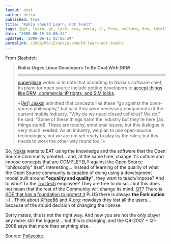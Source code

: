 ```yaml
---
layout: post
author: detro
published: true
title: "Nokia should Learn, not Teach"
tags: [gpl, learn, qt, lock, oss, nokia, it, free, culture, drm, intellectual, news-and-politics, english, teach, property, trolltech, sim]
date: "2008-06-15 03:06:34"
updated: "2008-06-15 03:06:34"
permalink: /2008/06/15/nokia-should-learn-not-teach/
---
```


From <a href="http://linux.slashdot.org/article.pl?sid=08/06/13/123206">Slashdot</a>:
<blockquote>
<strong>Nokia Urges Linux Developers To Be Cool With DRM</strong>
<hr />
<a href="mailto:superglaze@hotmail.com">superglaze</a> writes in to note that according to Nokia's software chief, its plans for open source include getting developers to <a href="http://www.businessweek.com/globalbiz/content/jun2008/gb20080612_288518.htm?chan=top+news_top+news+index_global+business">accept things like DRM, commercial IP rights, and SIM locks</a>.

«<a href="http://jaaksi.blogspot.com/">[Ari] Jaaksi</a> admitted that concepts like these "go against the open-source philosophy," but said they were necessary components of the current mobile industry.
"Why do we need closed vehicles? We do," he said.
"Some of these things harm the industry but they're here [as things stand]. These are touchy, emotional issues, but this dialogue is very much needed. As an industry, we plan to use open-source technologies, but we are not yet ready to play by the rules; but this needs to work the other way round too."»
</blockquote>

So, <a href="http://www.nokia.com">Nokia</a> wants to EAT using the knowledge and the software that the Open Source Community created... and, at the same time, change it's culture and impose concepts that are COMPLETELY against the Open Source "philosophy" itself. Interesting...
Instead of learning of the quality of what the Open Source community is capable of doing using a development model built around <strong>"equality and quality"</strong>, they want to teach/impose? And to who? To the <a href="http://trolltech.com/">Trolltech</a> employee? They are free to do so... but this does not mean that the rest of the Community will change its mind.
<a href="http://trolltech.com/products/qt">QT</a>? There is <a href="http://www.kde.org/whatiskde/kdefreeqtfoundation.php">KDE that has a foundation to protect it</a> PLUS there is always <strong>the Fork option</strong> ;-) .
Think about <a href="http://www.xfree86.org/">XFree86</a> and <a href="http://www.x.org/wiki/">X.org</a>: nowdays they lost all the users... because of the stupid decision of changing the license.

Sorry mates, this is not the right way. And now you are not the only player any more: still the biggest... but this is changing, and the Q4-2007 + Q1-2008 says that more than anything else.

Source: <a href="http://pollycoke.net/2008/06/14/we-dont-need-your-education/">Pollycoke</a>.


